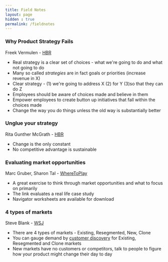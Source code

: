 ```yaml
---
title: Field Notes
layout: page
hidden : true
permalink: /fieldnotes
---
```


### Why Product Strategy Fails
Freek Vermulen - [HBR](https://hbr.org/2017/11/many-strategies-fail-because-theyre-not-actually-strategies)

- Real strategy is a clear set of choices - what we're going to do and what not going to do
- Many so called *strategies* are in fact goals or priorities (increase revenue in X)
- Clear strategy - (1) we're going to address X (2) for Y (3)so that they can do Z
- Employees should be aware of choices made and believe in them
- Empower employees to create button up initiatives that fall within the choices made
- Change the way you do things unless the old way is substantially better

### Unglue your strategy
Rita Gunther McGrath - [HBR](https://hbr.org/2013/06/transient-advantage)

- Change is the only constant
- No competitive advantage is sustainable

### Evaluating market opportunities
Marc Gruber, Sharon Tal - [WhereToPlay](https://wheretoplay.co/flyability-safe-drones-for-inaccessible-places)

- A great exercise to think through market opportunities and what to focus on primarily
- The link evaluates a real life case study
- Navigator worksheets are available for download

### 4 types of markets
Steve Blank - [WSJ](https://www.wsj.com/articles/BL-232B-243)

- There are 4 types of markets - Existing, Resegmented, New, Clone
- You can gauge demand by [customer discovery](https://steveblank.com/2020/04/07/customer-discovery-in-the-time-of-the-covid-19-virus/) for Existing, Resegmented and Clone markets
- New markets have no customers or competitors, talk to people to figure how your product might change their day to day
